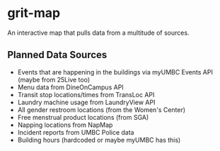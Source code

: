 # grit-map
An interactive map that pulls data from a multitude of sources.

## Planned Data Sources
- Events that are happening in the buildings via myUMBC Events API (maybe from 25Live too)
- Menu data from DineOnCampus API
- Transit stop locations/times from TransLoc API
- Laundry machine usage from LaundryView API
- All gender restroom locations (from the Women's Center)
- Free menstrual product locations (from SGA)
- Napping locations from NapMap
- Incident reports from UMBC Police data
- Building hours (hardcoded or maybe myUMBC has this)
